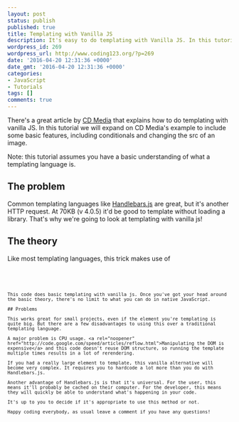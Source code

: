 ```yaml
---
layout: post
status: publish
published: true
title: Templating with Vanilla JS
description: It's easy to do templating with Vanilla JS. In this tutorial I will show you how, no need to load Handlbars.js every time you need to template JavaScript.
wordpress_id: 269
wordpress_url: http://www.coding123.org/?p=269
date: '2016-04-20 12:31:36 +0000'
date_gmt: '2016-04-20 12:31:36 +0000'
categories:
- JavaScript
- Tutorials
tags: []
comments: true
---
```


There's a great article by <a rel="noopener" href="http://codoki.com/2015/09/01/native-javascript-templating/">CD Media</a> that explains how to do templating with vanilla JS. In this tutorial we will expand on CD Media's example to include some basic features, including conditionals and changing the src of an image.

Note: this tutorial assumes you have a basic understanding of what a templating language is.

## The problem

Common templating languages like <a rel="noopener" href="http://handlebarsjs.com/">Handlebars.js</a> are great, but it's another HTTP request. At 70KB (v 4.0.5) it'd be good to template without loading a library. That's why we're going to look at templating with vanilla js!

## The theory

Like most templating languages, this trick makes use of <code><script type="text/template"></code>. Content inside the tag is initially ignored by the browser, but can be accessed after rendering with the ID. This means we can put a template of our HTML to be used by JavaScript to render HTML on the page using content supplied in the JS file.

So inside this script tag we add the basic HTML structure of the element we are templating. This will be used by the JavaScript as a template to fill with the content.

In our JavaScript, we have an array of objects containing the data to use. We create an anchor that holds all of our HTML and is appended to the DOM after the loop has finished. This avoids unnecessary <a rel="noopener" href="https://developers.google.com/speed/articles/reflow">browser reflow</a> by only interacting with the document once.

So we have an element that will hold all our HTML, now let's generate the HTML. To do this we loop through each object, and on each loop create an element that includes the html contained inside the script tag. If our script tag includes `<p class="data"></p>`, the element created in the loop will be `<p class="data"></p>`. Let's call this our object-element.

We use this object-element to add the data. So if our first loop gives us the object <code>{"data":"example"}</code>, we can add text to the object element by selecting the element by class name and appending our data as a child node. Now our object-element will contain the correct text and can be appended to our anchor.

We then go onto the next object in the array and repeat the process. When the loop is finished, we append the anchor, which contains all of our manipulated object-elements, to the DOM.

Let's look at the code.

## The code

### Javascript

```js
// Array of objects to pass to template
var people = [
    { 'name': 'Ted', 'age': '34', 'image': 'http://example1.jpg', 'favorite': 'yes' },
    { 'name': 'Marshall', 'age': '35', 'image': 'http://example2.jpg' },
    { 'name': 'Barney', 'age': '34', 'image': 'http://example3.jpg' }
]
// The template script HTML content
var template = document.getElementById('my-template').innerHTML
var anchor = document.createElement('span')
// Loop through each object in the people array and create an
// element based on #my-template HTML
people.forEach(function (person) {
    // Create element containing the HTML included in #my-template
  var el = document.createElement('div')
  el.innerHTML = template
  console.log(el)
    // Add content to elements idefntified by class name
  el.getElementsByClassName('name')[0].appendChild(document.createTextNode(person.name))
  el.getElementsByClassName('age')[0].appendChild(document.createTextNode(person.name))
    // Add src to image
  el.getElementsByClassName('image')[0].setAttribute('src', person.image)
    // Adds value if a property exists and removes the parent p tag that
    // if the property does not exist.
  if (person.favorite) {
    el.getElementsByClassName('yes')[0].appendChild(document.createTextNode(person.favorite))
  } else {
    el.getElementsByClassName('favorite')[0].remove()
  }
    // Add element to anchor, to be rendered when loop has finished
    // This is used to avoid unnecesary document reflow
  anchor.appendChild(el)
})
// Add anchor to DOM
document.getElementById('list').appendChild(anchor)
```

### HTML
<pre class=""><code class="html"><!-- the element we append to -->
<div id="list"></div>
  <!-- The template -->
  <script id="my-template" type="x-template">
<div>
      <img class="image ">
<h2 class="name">
Age: <span class="age"></span>
<p class="favorite">Favorite: <span class="yes"></span>
    </div>
  </script>
  <!-- End of template -->
```

This code does basic templating with vanilla js. Once you've got your head around the basic theory, there's no limit to what you can do in native JavaScript.

## Problems

This works great for small projects, even if the element you're templating is quite big. But there are a few disadvantages to using this over a traditional templating language.

A major problem is CPU usage. <a rel="noopener" href="http://code.google.com/speed/articles/reflow.html">Manipulating the DOM is expensive</a> and this code doesn't reuse DOM structure, so running the template multiple times results in a lot of rerendering.

If you had a really large element to template, this vanilla alternative will become very complex. It requires you to hardcode a lot more than you do with Handlebars.js.

Another advantage of Handlebars.js is that it's universal. For the user, this means it'll probably be cached on their computer. For the developer, this means they will quickly be able to understand what's happening in your code.

It's up to you to decide if it's appropriate to use this method or not.

Happy coding everybody, as usual leave a comment if you have any questions!
